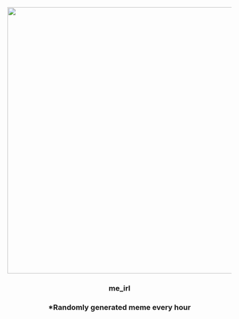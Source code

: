 <p align="center">
        <img src="https://i.redd.it/ycg2wqjtfil81.jpg" width="600" height="600">
        </p>
        <h3 align="center">me_irl</h3>
        <h3 align="center">*Randomly generated meme every hour</h3>
    